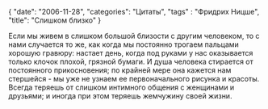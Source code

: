 {
   "date": "2006-11-28",
   "categories": "Цитаты",
   "tags" : "Фридрих Ницше",
   "title": "Слишком близко"
}

Если мы живем в слишком большой близости с другим человеком, то с нами случается то же, как когда мы постоянно трогаем пальцами хорошую гравюру: настает день, когда под руками у нас оказывается только клочок плохой, грязной бумаги. И душа человека стирается от постоянного прикосновения; по крайней мере она кажется нам стершейся - мы уже не узнаем ее первоначального рисунка и красоты. Всегда теряешь от слишком интимного общения с женщинами и друзьями; и иногда при этом теряешь жемчужину своей жизни.
